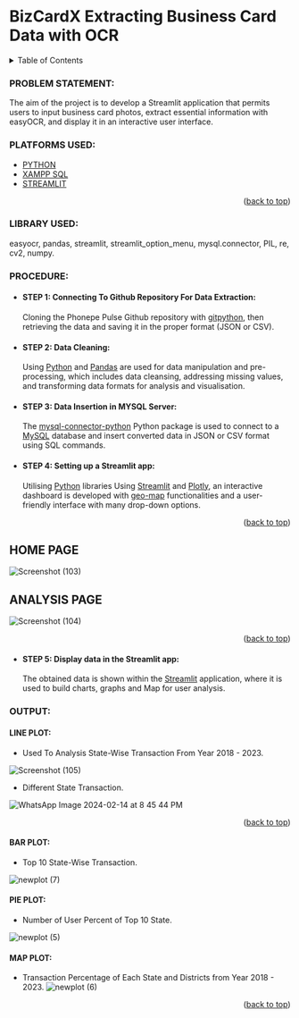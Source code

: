 <a name="readme-top"></a>
#   __BizCardX Extracting Business Card Data with OCR__

<!-- TABLE OF CONTENTS -->
<details>
  <summary>Table of Contents</summary>
  <ol>
    <li>
      <a href="#problem-statement">PROBLEM STATEMENT</a>
    </li>
    <li>
      <a href="#platforms-used">PLATFORMS USED</a>
    </li>
    <li><a href="#library-used">LIBRARY USED</a></li>
    <li><a href="#procedure">PROCEDURE</a></li>
    <li><a href="#output">OUTPUT</a></li>
  </ol>
</details>

<!-- PROBLEM STATEMENT -->
### PROBLEM STATEMENT:
The aim of the project is to develop a Streamlit application that permits users to input business card photos, extract essential information with easyOCR, and display it in an interactive user interface.

<!-- PLATFORMS USED -->
### PLATFORMS USED:

* [PYTHON](https://www.python.org/)
* [XAMPP SQL](https://www.apachefriends.org/index.html)
* [STREAMLIT](https://streamlit.io/)

<p align="right">(<a href="#readme-top">back to top</a>)</p>
  
<!-- LIBRARY USED -->
### LIBRARY USED:
easyocr, pandas, streamlit, streamlit_option_menu, mysql.connector, PIL, re, cv2, numpy.

<!-- PROCEDURE -->
### PROCEDURE:
* #### __STEP 1:__ Connecting To Github Repository For Data Extraction:
   Cloning the Phonepe Pulse Github repository with [gitpython](https://github.com/gitpython-developers/GitPython), then retrieving the data and saving it in the proper format (JSON or CSV).
* #### __STEP 2:__ Data Cleaning:
  Using [Python](https://www.python.org/) and [Pandas](https://pandas.pydata.org/docs/getting_started/index.html) are used for data manipulation and pre-processing, 
  which includes data cleansing, addressing missing values, and transforming data 
  formats for analysis and visualisation.
* #### __STEP 3:__ Data Insertion in MYSQL Server:
  The [mysql-connector-python](https://github.com/mysql/mysql-connector-python) Python package is used to connect to a [MySQL](https://www.apachefriends.org/index.html) database and insert converted data in JSON or CSV format using SQL commands.
* #### __STEP 4:__ Setting up a Streamlit app:
  Utilising [Python](https://www.python.org/) libraries Using [Streamlit](https://docs.streamlit.io/) and [Plotly](https://plotly.com/python/), an interactive dashboard is developed with [geo-map](https://plotly.com/python/maps/) functionalities and a user-friendly 
  interface with many drop-down options.

<p align="right">(<a href="#readme-top">back to top</a>)</p>

   ## HOME PAGE
  ![Screenshot (103)](https://github.com/Hari24-01/Phonephe_Pulse/assets/128268647/33874859-953a-4842-836b-aefd5efa3435)

   ## ANALYSIS PAGE
  ![Screenshot (104)](https://github.com/Hari24-01/Phonephe_Pulse/assets/128268647/035983d8-fbd2-49bc-b4a7-98205c5d5e28)

<p align="right">(<a href="#readme-top">back to top</a>)</p>

* #### __STEP 5:__ Display data in the Streamlit app:
  The obtained data is shown within the [Streamlit](https://docs.streamlit.io/) application, where it is used to build charts, graphs and Map for user analysis.

<!-- OUTPUT -->
### OUTPUT:
   
   #### LINE PLOT:
   * Used To Analysis State-Wise Transaction From Year 2018 - 2023.
   
  ![Screenshot (105)](https://github.com/Hari24-01/Phonephe_Pulse/assets/128268647/6768a147-a01d-47fa-90d1-e17045539835)

  * Different State Transaction.
    
  ![WhatsApp Image 2024-02-14 at 8 45 44 PM](https://github.com/Hari24-01/Phonephe_Pulse/assets/128268647/802a4f48-28c0-44f6-9cd7-547614110743)
  
<p align="right">(<a href="#readme-top">back to top</a>)</p>

  #### BAR PLOT:
  * Top 10 State-Wise Transaction.
  
  ![newplot (7)](https://github.com/Hari24-01/Phonephe_Pulse/assets/128268647/6a86d487-0746-4ed0-90b6-534f7379aa49)

  #### PIE PLOT:
  * Number of User Percent of Top 10 State.
  
  ![newplot (5)](https://github.com/Hari24-01/Phonephe_Pulse/assets/128268647/857aa86b-d522-4eba-bb51-388ec8dd1fd0)

  #### MAP PLOT:
  * Transaction Percentage of Each State and Districts from Year 2018 - 2023.
  ![newplot (6)](https://github.com/Hari24-01/Phonephe_Pulse/assets/128268647/df2fa475-3ede-46ca-948b-ad573eed7452)

<p align="right">(<a href="#readme-top">back to top</a>)</p>


